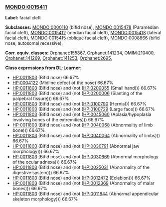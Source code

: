 
### [MONDO:0015411](http://purl.obolibrary.org/obo/MONDO_0015411)
**Label:** facial cleft

**Subclasses:** [MONDO:0000110](http://purl.obolibrary.org/obo/MONDO_0000110) (bifid nose), [MONDO:0015478](http://purl.obolibrary.org/obo/MONDO_0015478) (Paramedian facial cleft), [MONDO:0015412](http://purl.obolibrary.org/obo/MONDO_0015412) (median facial cleft), [MONDO:0015418](http://purl.obolibrary.org/obo/MONDO_0015418) (lateral facial cleft), [MONDO:0015415](http://purl.obolibrary.org/obo/MONDO_0015415) (oblique facial cleft), [MONDO:0008866](http://purl.obolibrary.org/obo/MONDO_0008866) (bifid nose, autosomal recessive), 

**Corr. equiv. classes:** [Orphanet:155867](http://www.orpha.net/ORDO/Orphanet_155867), [Orphanet:141234](http://www.orpha.net/ORDO/Orphanet_141234), [OMIM:210400](http://purl.obolibrary.org/obo/OMIM_210400), [Orphanet:141269](http://www.orpha.net/ORDO/Orphanet_141269), [Orphanet:141253](http://www.orpha.net/ORDO/Orphanet_141253), [Orphanet:2695](http://www.orpha.net/ORDO/Orphanet_2695), 

**Class expressions from DL-Learner:**

- [HP:0011803](http://purl.obolibrary.org/obo/HP_0011803) (Bifid nose) 66.67%
- [HP:0004122](http://purl.obolibrary.org/obo/HP_0004122) (Midline defect of the nose) 66.67%
- [HP:0011803](http://purl.obolibrary.org/obo/HP_0011803) (Bifid nose) and (not ([HP:0200055](http://purl.obolibrary.org/obo/HP_0200055) (Small hand))) 66.67%
- [HP:0011803](http://purl.obolibrary.org/obo/HP_0011803) (Bifid nose) and (not ([HP:0200006](http://purl.obolibrary.org/obo/HP_0200006) (Slanting of the palpebral fissure))) 66.67%
- [HP:0011803](http://purl.obolibrary.org/obo/HP_0011803) (Bifid nose) and (not ([HP:0100790](http://purl.obolibrary.org/obo/HP_0100790) (Hernia))) 66.67%
- [HP:0011803](http://purl.obolibrary.org/obo/HP_0011803) (Bifid nose) and (not ([HP:0100729](http://purl.obolibrary.org/obo/HP_0100729) (Large face))) 66.67%
- [HP:0011803](http://purl.obolibrary.org/obo/HP_0011803) (Bifid nose) and (not ([HP:0045060](http://purl.obolibrary.org/obo/HP_0045060) (Aplasia/hypoplasia involving bones of the extremities))) 66.67%
- [HP:0011803](http://purl.obolibrary.org/obo/HP_0011803) (Bifid nose) and (not ([HP:0040068](http://purl.obolibrary.org/obo/HP_0040068) (Abnormality of limb bone))) 66.67%
- [HP:0011803](http://purl.obolibrary.org/obo/HP_0011803) (Bifid nose) and (not ([HP:0040064](http://purl.obolibrary.org/obo/HP_0040064) (Abnormality of limbs))) 66.67%
- [HP:0011803](http://purl.obolibrary.org/obo/HP_0011803) (Bifid nose) and (not ([HP:0030791](http://purl.obolibrary.org/obo/HP_0030791) (Abnormal jaw morphology))) 66.67%
- [HP:0011803](http://purl.obolibrary.org/obo/HP_0011803) (Bifid nose) and (not ([HP:0030669](http://purl.obolibrary.org/obo/HP_0030669) (Abnormal morphology of the ocular adnexa))) 66.67%
- [HP:0011803](http://purl.obolibrary.org/obo/HP_0011803) (Bifid nose) and (not ([HP:0025031](http://purl.obolibrary.org/obo/HP_0025031) (Abnormality of the digestive system))) 66.67%
- [HP:0011803](http://purl.obolibrary.org/obo/HP_0011803) (Bifid nose) and (not ([HP:0012472](http://purl.obolibrary.org/obo/HP_0012472) (Eclabion))) 66.67%
- [HP:0011803](http://purl.obolibrary.org/obo/HP_0011803) (Bifid nose) and (not ([HP:0012369](http://purl.obolibrary.org/obo/HP_0012369) (Abnormality of malar bones))) 66.67%
- [HP:0011803](http://purl.obolibrary.org/obo/HP_0011803) (Bifid nose) and (not ([HP:0011844](http://purl.obolibrary.org/obo/HP_0011844) (Abnormal appendicular skeleton morphology))) 66.67%


